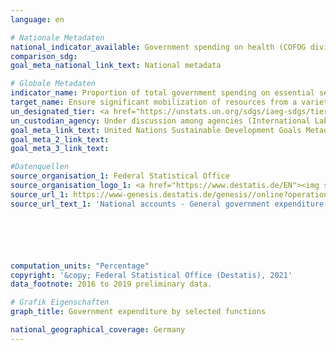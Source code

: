 ```yaml
---
language: en

# Nationale Metadaten
national_indicator_available: Government spending on health (COFOG division 7) <br> Government spending on education (COFOG division 9) <br> Government spending on social protection (COFOG division 10)
comparison_sdg: 
goal_meta_national_link_text: National metadata

# Globale Metadaten
indicator_name: Proportion of total government spending on essential services (education, health and social protection)
target_name: Ensure significant mobilization of resources from a variety of sources, including through enhanced development cooperation, in order to provide adequate and predictable means for developing countries, in particular least developed countries, to implement programmes and policies to end poverty in all its dimensions
un_designated_tier: <a href="https://unstats.un.org/sdgs/iaeg-sdgs/tier-classification/" title="Click here for more information on the UN tier classification.">Tier II</a>
un_custodian_agency: Under discussion among agencies (International Labour Organization (ILO), UNESCO Institute for Statistics (UNESCO-UIS), World Health Organization (WHO))
goal_meta_link_text: United Nations Sustainable Development Goals Metadata
goal_meta_2_link_text: 
goal_meta_3_link_text: 

#Datenquellen
source_organisation_1: Federal Statistical Office
source_organisation_logo_1: <a href="https://www.destatis.de/EN"><img src="https://g205sdgs.github.io/sdg-indicators/public/OrgImgEn/destatis.png" alt="Logo destatis" style="height:60px; width:148px" /></a>
source_url_1: https://www-genesis.destatis.de/genesis//online?operation=table&code=81000-0138&bypass=true&language=en
source_url_text_1: 'National accounts - General government expenditure: functions of government (COFOG) – GENESIS online 81000-0138'






computation_units: "Percentage"
copyright: '&copy; Federal Statistical Office (Destatis), 2021'
data_footnote: 2016 to 2019 preliminary data.

# Grafik Eigenschaften
graph_title: Government expenditure by selected functions

national_geographical_coverage: Germany
---
```


<span></span>